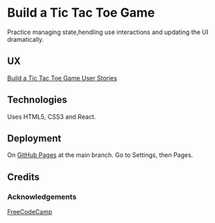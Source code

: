 # Build a Tic Tac Toe Game

Practice managing state,hendling use interactions and updating the UI dramatically.

## UX

[Build a Tic Tac Toe Game User Stories](https://www.freecodecamp.org/learn/full-stack-developer/lab-tic-tac-toe/build-a-tic-tac-toe-game)

## Technologies

Uses HTML5, CSS3 and React.

## Deployment

On [GitHub Pages](https://derektypist.github.io/build-a-tic-tac-toe-game) at the main branch.  Go to Settings, then Pages.

## Credits

### Acknowledgements

[FreeCodeCamp](https://www.freecodecamp.org)
